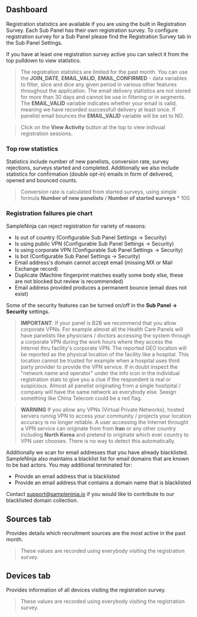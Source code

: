## Dashboard

Registration statistics are available if you are using the built in Registration Survey. Each Sub Panel has their own registration survey. To configure registration survey for a Sub Panel please find the Registration Survey tab in the Sub Panel Settings.

If you have at least one registration survey active you can select it from the top pulldown to view statistics.

> The registration statistics are limited for the past month. You can use the **JOIN_DATE**, **EMAIL_VALID**, **EMAIL_CONFIRMED** - data variables to filter, slice and dice any given period in various other features throughout the application. The email delivery statistics are not stored for more than 30 days and cannot be use in filtering or in segments. The **EMAIL_VALID** variable indicates whether your email is valid, meaning we have recorded successfull delivery at least once. If panelist email bounces the **EMAIL_VALID** variable will be set to NO.

> Click on the **View Activity** button at the top to view indivual registration sessions.

### Top row statistics
Statistics include number of new panelists, conversion rate, survey rejections, surveys started and completed. Additionally we also include statistics for confirmation (double opt-in) emails in form of delivered, opened and bounced counts. 

> Conversion rate is calculated from started surveys, using simple formula **Number of new panelists** / **Number of started surveys** * 100.

### Registration failures pie chart

SampleNinja can reject registration for variety of reasons:

- Is out of country (Configurable Sub Panel Settings -> Security)
- Is using public VPN (Configurable Sub Panel Settings -> Security)
- Is using corporate VPN (Configurable Sub Panel Settings -> Security)
- Is bot (Configurable Sub Panel Settings -> Security)
- Email address's domain cannot accept email (missing MX or Mail Exchange record)
- Duplicate (Machine fingerprint matches exatly some body else, these are not blocked but review is recommended)
- Email address provided produces a permanent bounce (email does not exist)

Some of the security features can be turned on/off in the **Sub Panel -> Security** settings. 

> **IMPORTANT**: If your panel is B2B we recommend that you allow corporate VPNs. For example almost all the Health Care Panels will have panelists like physicians / doctors accessing the system through a corporate VPN during the work hours where they access the Internel thru facility's corporate VPN. The reported GEO location will be reported as the physical location of the facility like a hospital. This location cannot be trusted for example when a hospital uses third party provider to provide the VPN service. If in doubt inspect the "network name and operator" under the info icon in the individual registration stats to give you a clue if the respondent is real or suspicious. Almost all panelist originating from a single hostipital / company will have the same network as everybody else. Seeign something like China Telecom could be a red flag.

> **WARNING** If you allow any VPNs (Virtual Private Networks), hosted servers runnig VPN to access your community / projects your location accuracy is no longer reliable. A user accessing the Internet throught a VPN service can originate from from **Iran** or any other country including **North Korea** and pretend to originate which ever country to VPN user chooses. There is no way to detect this automatically.

Additionally we scan for email addresses that you have already blacklisted. SampleNinja also maintains a blacklist list for email domains that are known to be bad actors. You may additional terminated for:

- Provide an email address that is blacklisted
- Provide an email address that contains a domain name that is blacklisted

Contact support@sampleninja.io if you would like to contribute to our blacklisted domain collection. 

## Sources tab
Provides details which recruitment sources are the most active in the past month.
> These values are recorded using everybody visiting the registration survey.

## Devices tab
Provides information of all devices visiting the registration survey.

> These values are recorded using everybody visiting the registration survey.
